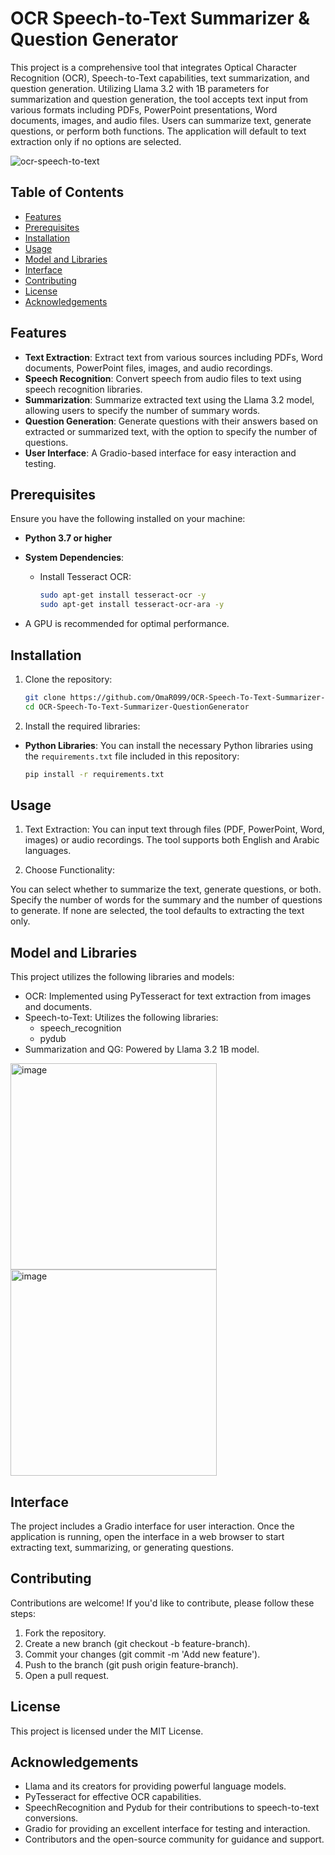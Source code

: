 # OCR Speech-to-Text Summarizer & Question Generator  

This project is a comprehensive tool that integrates Optical Character Recognition (OCR), Speech-to-Text capabilities, text summarization, and question generation. Utilizing Llama 3.2 with 1B parameters for summarization and question generation, the tool accepts text input from various formats including PDFs, PowerPoint presentations, Word documents, images, and audio files. Users can summarize text, generate questions, or perform both functions. The application will default to text extraction only if no options are selected. 

![ocr-speech-to-text](https://github.com/user-attachments/assets/ded03f4f-748a-44fb-8aad-0795f297c4db)


## Table of Contents  

- [Features](#features)  
- [Prerequisites](#prerequisites)  
- [Installation](#installation)  
- [Usage](#usage)  
- [Model and Libraries](#model-and-libraries)  
- [Interface](#interface)  
- [Contributing](#contributing)  
- [License](#license)  
- [Acknowledgements](#acknowledgements)  

## Features  

- **Text Extraction**: Extract text from various sources including PDFs, Word documents, PowerPoint files, images, and audio recordings.  
- **Speech Recognition**: Convert speech from audio files to text using speech recognition libraries.  
- **Summarization**: Summarize extracted text using the Llama 3.2 model, allowing users to specify the number of summary words.  
- **Question Generation**: Generate questions with their answers based on extracted or summarized text, with the option to specify the number of questions.  
- **User Interface**: A Gradio-based interface for easy interaction and testing.  

## Prerequisites  

Ensure you have the following installed on your machine:  

- **Python 3.7 or higher**  
- **System Dependencies**:  
  - Install Tesseract OCR:  

    ```bash  
    sudo apt-get install tesseract-ocr -y  
    sudo apt-get install tesseract-ocr-ara -y  
    ```  

- A GPU is recommended for optimal performance.

## Installation  

1. Clone the repository:  

   ```bash  
   git clone https://github.com/OmaR099/OCR-Speech-To-Text-Summarizer-QuestionGenerator.git  
   cd OCR-Speech-To-Text-Summarizer-QuestionGenerator
   ```
   
2. Install the required libraries:

- **Python Libraries**: You can install the necessary Python libraries using the `requirements.txt` file included in this repository:  

    ```bash  
    pip install -r requirements.txt  
    ```

## Usage

1. Text Extraction: You can input text through files (PDF, PowerPoint, Word, images) or audio recordings. The tool supports both English and Arabic languages.

2. Choose Functionality:

You can select whether to summarize the text, generate questions, or both.
Specify the number of words for the summary and the number of questions to generate.
If none are selected, the tool defaults to extracting the text only.

## Model and Libraries

This project utilizes the following libraries and models:

- OCR: Implemented using PyTesseract for text extraction from images and documents.
- Speech-to-Text: Utilizes the following libraries:
    - speech_recognition
    - pydub
- Summarization and QG: Powered by Llama 3.2 1B model.

<img src="https://github.com/user-attachments/assets/941528d9-0d16-45ce-ab8d-5d346efa2a60" alt="image" width="330" height="330" />
<img src="https://github.com/user-attachments/assets/d0a7db6b-ed70-4c2d-b822-4b234e4c65f1" alt="image" width="330" height="330" />

## Interface

The project includes a Gradio interface for user interaction. Once the application is running, open the interface in a web browser to start extracting text, summarizing, or generating questions.

## Contributing

Contributions are welcome! If you'd like to contribute, please follow these steps:

1. Fork the repository.
2. Create a new branch (git checkout -b feature-branch).
3. Commit your changes (git commit -m 'Add new feature').
4. Push to the branch (git push origin feature-branch).
5. Open a pull request.

## License

This project is licensed under the MIT License.

## Acknowledgements

- Llama and its creators for providing powerful language models.
- PyTesseract for effective OCR capabilities.
- SpeechRecognition and Pydub for their contributions to speech-to-text conversions.
- Gradio for providing an excellent interface for testing and interaction.
- Contributors and the open-source community for guidance and support.

